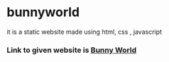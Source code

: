 # bunnyworld
it is a static website made using html, css , javascript
### Link to given website is [Bunny World](https://meghakimothi.github.io/bunnyworld/)
